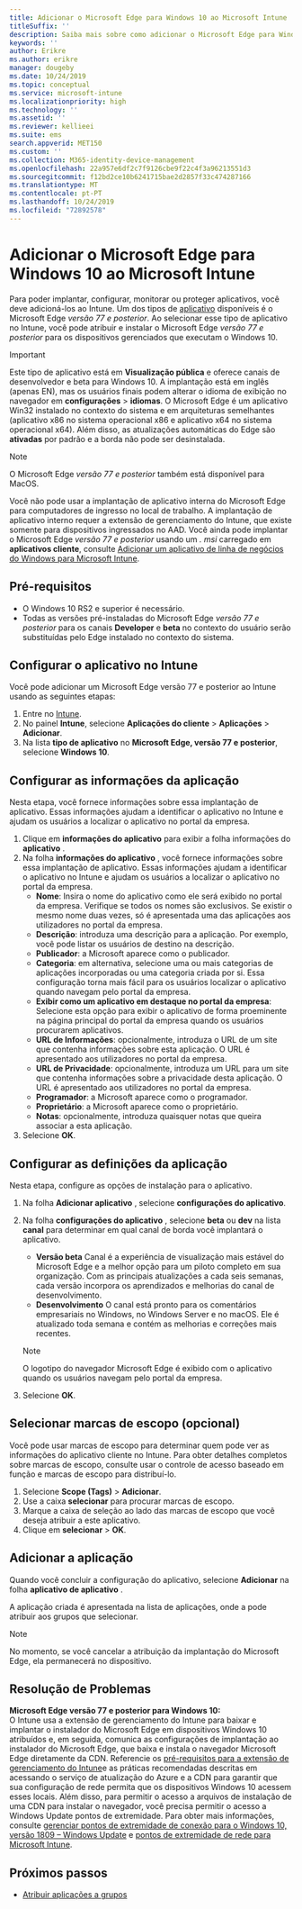 ```yaml
---
title: Adicionar o Microsoft Edge para Windows 10 ao Microsoft Intune
titleSuffix: ''
description: Saiba mais sobre como adicionar o Microsoft Edge para Windows ao Microsoft Intune.
keywords: ''
author: Erikre
ms.author: erikre
manager: dougeby
ms.date: 10/24/2019
ms.topic: conceptual
ms.service: microsoft-intune
ms.localizationpriority: high
ms.technology: ''
ms.assetid: ''
ms.reviewer: kellieei
ms.suite: ems
search.appverid: MET150
ms.custom: ''
ms.collection: M365-identity-device-management
ms.openlocfilehash: 22a957e6df2c7f9126cbe9f22c4f3a96213551d3
ms.sourcegitcommit: f12bd2ce10b6241715bae2d2857f33c474287166
ms.translationtype: MT
ms.contentlocale: pt-PT
ms.lasthandoff: 10/24/2019
ms.locfileid: "72892578"
---
```

# <a name="add-microsoft-edge-for-windows-10-to-microsoft-intune"></a>Adicionar o Microsoft Edge para Windows 10 ao Microsoft Intune

Para poder implantar, configurar, monitorar ou proteger aplicativos, você deve adicioná-los ao Intune. Um dos tipos de [aplicativo](~/apps/apps-add.md#app-types-in-microsoft-intune) disponíveis é o Microsoft Edge *versão 77 e posterior*. Ao selecionar esse tipo de aplicativo no Intune, você pode atribuir e instalar o Microsoft Edge *versão 77 e posterior* para os dispositivos gerenciados que executam o Windows 10.

> [!IMPORTANT]
> Este tipo de aplicativo está em **Visualização pública** e oferece canais de desenvolvedor e beta para Windows 10. A implantação está em inglês (apenas EN), mas os usuários finais podem alterar o idioma de exibição no navegador em **configurações**  > **idiomas**. O Microsoft Edge é um aplicativo Win32 instalado no contexto do sistema e em arquiteturas semelhantes (aplicativo x86 no sistema operacional x86 e aplicativo x64 no sistema operacional x64). Além disso, as atualizações automáticas do Edge são **ativadas** por padrão e a borda não pode ser desinstalada.

> [!NOTE]
> O Microsoft Edge *versão 77 e posterior* também está disponível para MacOS.
> 
> Você não pode usar a implantação de aplicativo interna do Microsoft Edge para computadores de ingresso no local de trabalho. A implantação de aplicativo interno requer a extensão de gerenciamento do Intune, que existe somente para dispositivos ingressados no AAD. Você ainda pode implantar o Microsoft Edge *versão 77 e posterior* usando um *. msi* carregado em **aplicativos cliente**, consulte [Adicionar um aplicativo de linha de negócios do Windows para Microsoft Intune](~/apps/lob-apps-windows.md).

## <a name="prerequisites"></a>Pré-requisitos
- O Windows 10 RS2 e superior é necessário.
- Todas as versões pré-instaladas do Microsoft Edge *versão 77 e posterior* para os canais **Developer** e **beta** no contexto do usuário serão substituídas pelo Edge instalado no contexto do sistema.

## <a name="configure-the-app-in-intune"></a>Configurar o aplicativo no Intune
Você pode adicionar um Microsoft Edge versão 77 e posterior ao Intune usando as seguintes etapas:

1. Entre no [Intune](https://go.microsoft.com/fwlink/?linkid=2090973).
2. No painel **Intune**, selecione **Aplicações do cliente** > **Aplicações** > **Adicionar**.
3. Na lista **tipo de aplicativo** no **Microsoft Edge, versão 77 e posterior**, selecione **Windows 10**.

## <a name="configure-app-information"></a>Configurar as informações da aplicação
Nesta etapa, você fornece informações sobre essa implantação de aplicativo. Essas informações ajudam a identificar o aplicativo no Intune e ajudam os usuários a localizar o aplicativo no portal da empresa.

1. Clique em **informações do aplicativo** para exibir a folha informações do **aplicativo** .
2. Na folha **informações do aplicativo** , você fornece informações sobre essa implantação de aplicativo. Essas informações ajudam a identificar o aplicativo no Intune e ajudam os usuários a localizar o aplicativo no portal da empresa.
    - **Nome**: Insira o nome do aplicativo como ele será exibido no portal da empresa. Verifique se todos os nomes são exclusivos. Se existir o mesmo nome duas vezes, só é apresentada uma das aplicações aos utilizadores no portal da empresa.
    - **Descrição**: introduza uma descrição para a aplicação. Por exemplo, você pode listar os usuários de destino na descrição.
    - **Publicador**: a Microsoft aparece como o publicador.
    - **Categoria**: em alternativa, selecione uma ou mais categorias de aplicações incorporadas ou uma categoria criada por si. Essa configuração torna mais fácil para os usuários localizar o aplicativo quando navegam pelo portal da empresa.
    - **Exibir como um aplicativo em destaque no portal da empresa**: Selecione esta opção para exibir o aplicativo de forma proeminente na página principal do portal da empresa quando os usuários procurarem aplicativos.
    - **URL de Informações**: opcionalmente, introduza o URL de um site que contenha informações sobre esta aplicação. O URL é apresentado aos utilizadores no portal da empresa.
    - **URL de Privacidade**: opcionalmente, introduza um URL para um site que contenha informações sobre a privacidade desta aplicação. O URL é apresentado aos utilizadores no portal da empresa.
    - **Programador**: a Microsoft aparece como o programador.
    - **Proprietário**: a Microsoft aparece como o proprietário.
    - **Notas**: opcionalmente, introduza quaisquer notas que queira associar a esta aplicação.
3. Selecione **OK**.

## <a name="configure-app-settings"></a>Configurar as definições da aplicação
Nesta etapa, configure as opções de instalação para o aplicativo.

1. Na folha **Adicionar aplicativo** , selecione **configurações do aplicativo**.
2. Na folha **configurações do aplicativo** , selecione **beta** ou **dev** na lista **canal** para determinar em qual canal de borda você implantará o aplicativo.
    - **Versão beta** Canal é a experiência de visualização mais estável do Microsoft Edge e a melhor opção para um piloto completo em sua organização. Com as principais atualizações a cada seis semanas, cada versão incorpora os aprendizados e melhorias do canal de desenvolvimento.
    - **Desenvolvimento** O canal está pronto para os comentários empresariais no Windows, no Windows Server e no macOS. Ele é atualizado toda semana e contém as melhorias e correções mais recentes.

    > [!NOTE]
    > O logotipo do navegador Microsoft Edge é exibido com o aplicativo quando os usuários navegam pelo portal da empresa.

3.  Selecione **OK**.

## <a name="select-scope-tags-optional"></a>Selecionar marcas de escopo (opcional)
Você pode usar marcas de escopo para determinar quem pode ver as informações do aplicativo cliente no Intune. Para obter detalhes completos sobre marcas de escopo, consulte usar o controle de acesso baseado em função e marcas de escopo para distribuí-lo.
1.  Selecione **Scope (Tags)**  > **Adicionar**.
2.  Use a caixa **selecionar** para procurar marcas de escopo.
3.  Marque a caixa de seleção ao lado das marcas de escopo que você deseja atribuir a este aplicativo.
4.  Clique em **selecionar**  > **OK**.

## <a name="add-the-app"></a>Adicionar a aplicação
Quando você concluir a configuração do aplicativo, selecione **Adicionar** na folha **aplicativo de aplicativo** . 

A aplicação criada é apresentada na lista de aplicações, onde a pode atribuir aos grupos que selecionar. 

> [!NOTE]
> No momento, se você cancelar a atribuição da implantação do Microsoft Edge, ela permanecerá no dispositivo.

## <a name="troubleshooting"></a>Resolução de Problemas
**Microsoft Edge versão 77 e posterior para Windows 10:**<br>
O Intune usa a extensão de gerenciamento do Intune para baixar e implantar o instalador do Microsoft Edge em dispositivos Windows 10 atribuídos e, em seguida, comunica as configurações de implantação ao instalador do Microsoft Edge, que baixa e instala o navegador Microsoft Edge diretamente da CDN. Referencie os [pré-requisitos para a extensão de gerenciamento do Intune](~/apps/intune-management-extension.md#prerequisites)e as práticas recomendadas descritas em acessando o serviço de atualização do Azure e a CDN para garantir que sua configuração de rede permita que os dispositivos Windows 10 acessem esses locais. Além disso, para permitir o acesso a arquivos de instalação de uma CDN para instalar o navegador, você precisa permitir o acesso a Windows Update pontos de extremidade. Para obter mais informações, consulte [gerenciar pontos de extremidade de conexão para o Windows 10, versão 1809 – Windows Update](https://docs.microsoft.com/windows/privacy/manage-windows-1809-endpoints#windows-update) e [pontos de extremidade de rede para Microsoft Intune](~/fundamentals/intune-endpoints.md).

## <a name="next-steps"></a>Próximos passos
- [Atribuir aplicações a grupos](~/apps/apps-deploy.md)
